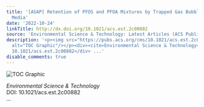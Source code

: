 ```yaml
---
title: '[ASAP] Retention of PFOS and PFOA Mixtures by Trapped Gas Bubbles in Porous
  Media'
date: '2022-10-24'
linkTitle: http://dx.doi.org/10.1021/acs.est.2c00882
source: 'Environmental Science & Technology: Latest Articles (ACS Publications)'
description: '<p><img src="https://pubs.acs.org/cms/10.1021/acs.est.2c00882/asset/images/medium/es2c00882_0001.gif"
  alt="TOC Graphic"/></p><div><cite>Environmental Science & Technology</cite></div><div>DOI:
  10.1021/acs.est.2c00882</div> ...'
disable_comments: true
---
```

<p><img src="https://pubs.acs.org/cms/10.1021/acs.est.2c00882/asset/images/medium/es2c00882_0001.gif" alt="TOC Graphic"/></p><div><cite>Environmental Science & Technology</cite></div><div>DOI: 10.1021/acs.est.2c00882</div> ...